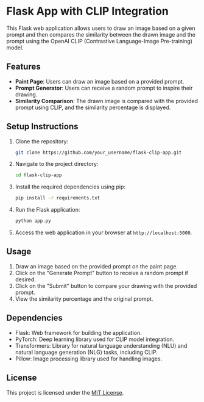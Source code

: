# Flask App with CLIP Integration

This Flask web application allows users to draw an image based on a given prompt and then compares the similarity between the drawn image and the prompt using the OpenAI CLIP (Contrastive Language-Image Pre-training) model.

## Features

- **Paint Page**: Users can draw an image based on a provided prompt.
- **Prompt Generator**: Users can receive a random prompt to inspire their drawing.
- **Similarity Comparison**: The drawn image is compared with the provided prompt using CLIP, and the similarity percentage is displayed.

## Setup Instructions

1. Clone the repository:

    ```bash
    git clone https://github.com/your_username/flask-clip-app.git
    ```

2. Navigate to the project directory:

    ```bash
    cd flask-clip-app
    ```

3. Install the required dependencies using pip:

    ```bash
    pip install -r requirements.txt
    ```

4. Run the Flask application:

    ```bash
    python app.py
    ```

5. Access the web application in your browser at `http://localhost:5000`.

## Usage

1. Draw an image based on the provided prompt on the paint page.
2. Click on the "Generate Prompt" button to receive a random prompt if desired.
3. Click on the "Submit" button to compare your drawing with the provided prompt.
4. View the similarity percentage and the original prompt.

## Dependencies

- Flask: Web framework for building the application.
- PyTorch: Deep learning library used for CLIP model integration.
- Transformers: Library for natural language understanding (NLU) and natural language generation (NLG) tasks, including CLIP.
- Pillow: Image processing library used for handling images.

## License

This project is licensed under the [MIT License](LICENSE).
